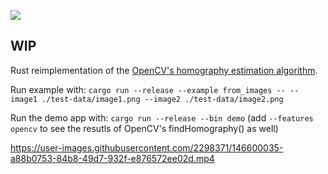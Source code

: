 [![](https://github.com/azazdeaz/homography/workflows/Docs/badge.svg)](https://azazdeaz.github.io/homography/homography/)

## WIP

Rust reimplementation of the [OpenCV's homography estimation algorithm](https://github.com/opencv/opencv/modules/calib3d/src/fundam.cpp).

Run example with: `cargo run --release --example from_images -- --image1 ./test-data/image1.png --image2 ./test-data/image2.png`

Run the demo app with: `cargo run --release --bin demo` (add `--features opencv` to see the resutls of OpenCV's findHomography() as well)

https://user-images.githubusercontent.com/2298371/146600035-a88b0753-84b8-49d7-932f-e876572ee02d.mp4

